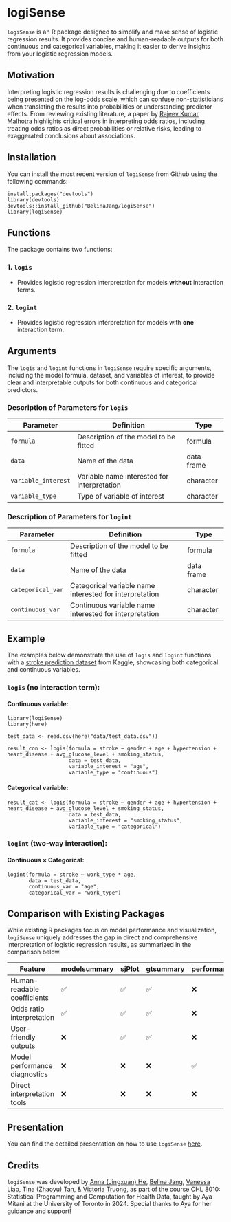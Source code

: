 # logiSense
`logiSense` is an R package designed to simplify and make sense of logistic regression results.  It provides concise and human-readable outputs for both continuous and categorical variables, making it easier to derive insights from your logistic regression models.


## Motivation
Interpreting logistic regression results is challenging due to coefficients being presented on the log-odds scale, which can confuse non-statisticians when translating the results into probabilities or understanding predictor effects. From reviewing existing literature, a paper by [Rajeev Kumar Malhotra](https://doi.org/10.4103/ijcm.IJCM_16_20) highlights critical errors in interpreting odds ratios, including treating odds ratios as direct probabilities or relative risks, leading to exaggerated conclusions about associations.


## Installation
You can install the most recent version of `logiSense` from Github using the following commands:
```
install.packages("devtools")
library(devtools)
devtools::install_github("BelinaJang/logiSense")
library(logiSense)
```

## Functions
The package contains two functions:

### 1. `logis`
   - Provides logistic regression interpretation for models **without** interaction terms.

### 2. `logint`
   - Provides logistic regression interpretation for models with **one** interaction term.



## Arguments
The `logis` and `logint` functions in `logiSense` require specific arguments, including the model formula, dataset, and variables of interest, to provide clear and interpretable outputs for both continuous and categorical predictors.

### Description of Parameters for `logis`

| Parameter          | Definition                               | Type       |
|--------------------|------------------------------------------|------------|
| `formula`          | Description of the model to be fitted    | formula    |
| `data`             | Name of the data                        | data frame |
| `variable_interest`| Variable name interested for interpretation | character |
| `variable_type`    | Type of variable of interest             | character  |

### Description of Parameters for `logint`

| Parameter          | Definition                               | Type       |
|--------------------|------------------------------------------|------------|
| `formula`          | Description of the model to be fitted    | formula    |
| `data`             | Name of the data                        | data frame |
| `categorical_var`  | Categorical variable name interested for interpretation | character |
| `continuous_var`   | Continuous variable name interested for interpretation  | character |


## Example 
The examples below demonstrate the use of `logis` and `logint` functions with a [stroke prediction dataset](https://www.kaggle.com/datasets/fedesoriano/stroke-prediction-dataset) from Kaggle, showcasing both categorical and continuous variables.


### `logis` (no interaction term):
#### Continuous variable:
```
library(logiSense)
library(here)

test_data <- read.csv(here("data/test_data.csv"))

result_con <- logis(formula = stroke ~ gender + age + hypertension + heart_disease + avg_glucose_level + smoking_status,
                    data = test_data,
                    variable_interest = "age",
                    variable_type = "continuous")
```
#### Categorical variable:
```
result_cat <- logis(formula = stroke ~ gender + age + hypertension + heart_disease + avg_glucose_level + smoking_status,
                    data = test_data,
                    variable_interest = "smoking_status",
                    variable_type = "categorical")
```

### `logint` (two-way interaction):
#### Continuous &times; Categorical:
```
logint(formula = stroke ~ work_type * age,
       data = test_data,
       continuous_var = "age",
       categorical_var = "work_type")
```


## Comparison with Existing Packages
While existing R packages focus on model performance and visualization, `logiSense` uniquely addresses the gap in direct and comprehensive interpretation of logistic regression results, as summarized in the comparison below.

| Feature                        | modelsummary | sjPlot | gtsummary | performance | logiSense |
|--------------------------------|--------------|--------|-----------|-------------|-----------|
| Human-readable coefficients    | ✅            | ✅      | ✅         | ❌           | ✅         |
| Odds ratio interpretation       | ✅            | ✅      | ✅         | ❌           | ✅         |
| User-friendly outputs           | ❌            | ✅      | ✅         | ❌           | ✅         |
| Model performance diagnostics   | ❌            | ❌      | ❌         | ✅           | ❌         |
| Direct interpretation tools     | ❌            | ❌      | ❌         | ❌           | ✅         |



## Presentation
You can find the detailed presentation on how to use `logiSense` [here](https://rpubs.com/victoriatruong/logiSense).

## Credits
`logiSense` was developed by [Anna (Jingxuan) He](https://github.com/jingxuan-anna-he), [Belina Jang](https://github.com/BelinaJang), [Vanessa Liao](https://github.com/vnssyl), [Tina (Zhaoyu) Tan](https://github.com/ZhaoyuTan), & [Victoria Truong](https://github.com/victoriaktruong), as part of the course CHL 8010: Statistical Programming and Computation for Health Data, taught by Aya Mitani at the University of Toronto in 2024. Special thanks to Aya for her guidance and support!
